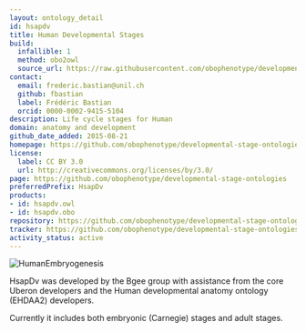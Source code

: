 ```yaml
---
layout: ontology_detail
id: hsapdv
title: Human Developmental Stages
build:
  infallible: 1
  method: obo2owl
  source_url: https://raw.githubusercontent.com/obophenotype/developmental-stage-ontologies/master/src/hsapdv/hsapdv.obo
contact:
  email: frederic.bastian@unil.ch
  github: fbastian
  label: Frédéric Bastian
  orcid: 0000-0002-9415-5104
description: Life cycle stages for Human
domain: anatomy and development
github_date_added: 2015-08-21
homepage: https://github.com/obophenotype/developmental-stage-ontologies/wiki/HsapDv
license:
  label: CC BY 3.0
  url: http://creativecommons.org/licenses/by/3.0/
page: https://github.com/obophenotype/developmental-stage-ontologies
preferredPrefix: HsapDv
products:
- id: hsapdv.owl
- id: hsapdv.obo
repository: https://github.com/obophenotype/developmental-stage-ontologies
tracker: https://github.com/obophenotype/developmental-stage-ontologies/issues
activity_status: active
---
```


<img alt="HumanEmbryogenesis" src="https://upload.wikimedia.org/wikipedia/commons/thumb/0/06/HumanEmbryogenesis.svg/500px-HumanEmbryogenesis.svg.png"/>

HsapDv was developed by the Bgee group with assistance from the core Uberon developers and the Human developmental anatomy ontology (EHDAA2) developers.

Currently it includes both embryonic (Carnegie) stages and adult stages.
